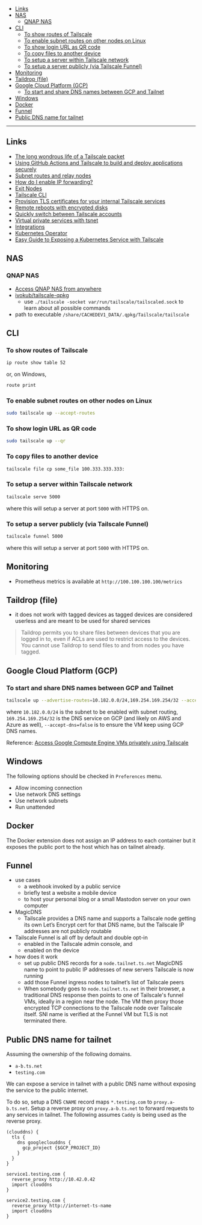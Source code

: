 - [Links](#links)
- [NAS](#nas)
  * [QNAP NAS](#qnap-nas)
- [CLI](#cli)
  * [To show routes of Tailscale](#to-show-routes-of-tailscale)
  * [To enable subnet routes on other nodes on Linux](#to-enable-subnet-routes-on-other-nodes-on-linux)
  * [To show login URL as QR code](#to-show-login-url-as-qr-code)
  * [To copy files to another device](#to-copy-files-to-another-device)
  * [To setup a server within Tailscale network](#to-setup-a-server-within-tailscale-network)
  * [To setup a server publicly (via Tailscale Funnel)](#to-setup-a-server-publicly-via-tailscale-funnel)
- [Monitoring](#monitoring)
- [Taildrop (file)](#taildrop-file)
- [Google Cloud Platform (GCP)](#google-cloud-platform-gcp)
  * [To start and share DNS names between GCP and Tailnet](#to-start-and-share-dns-names-between-gcp-and-tailnet)
- [Windows](#windows)
- [Docker](#docker)
- [Funnel](#funnel)
- [Public DNS name for tailnet](#public-dns-name-for-tailnet)
____

## Links

- [The long wondrous life of a Tailscale packet](https://tailscale.com/blog/2021-05-life-of-a-packet/)
- [Using GitHub Actions and Tailscale to build and deploy applications
  securely](https://tailscale.com/blog/2021-05-github-actions-and-tailscale/?utm_source=Tailscale+Newsletter&utm_campaign=37cbc3fd5e-EMAIL_CAMPAIGN_2020_10_06_12_18_COPY_01&utm_medium=email&utm_term=0_0b42c45af3-37cbc3fd5e-434266695)
- [Subnet routes and relay nodes](https://tailscale.com/kb/1019/subnets/)
- [How do I enable IP
  forwarding?](https://tailscale.com/kb/1104/enable-ip-forwarding/)
- [Exit Nodes](https://tailscale.com/kb/1103/exit-nodes/)
- [Tailscale CLI](https://tailscale.com/kb/1080/cli/)
- [Provision TLS certificates for your internal Tailscale
  services](https://tailscale.com/blog/tls-certs/)
- [Remote reboots with encrypted
  disks](https://tavianator.com/2022/remote_reboots.html)
- [Quickly switch between Tailscale
  accounts](https://tailscale.com/blog/fast-user-switching/)
- [Virtual private services with
  tsnet](https://tailscale.com/blog/tsnet-virtual-private-services/)
- [Integrations](https://tailscale.com/integrations/)
- [Kubernetes Operator](https://tailscale.com/kb/1236/kubernetes-operator)
- [Easy Guide to Exposing a Kubernetes Service with
  Tailscale](https://www.youtube.com/watch?v=INdZOBnUBl4)

## NAS

### QNAP NAS

- [Access QNAP NAS from anywhere](https://tailscale.com/kb/1273/qnap/#supported-qnap-hardware)
- [ivokub/tailscale-qpkg](https://github.com/ivokub/tailscale-qpkg/blob/master/Makefile)
  - use `./tailscale -socket var/run/tailscale/tailscaled.sock` to learn about
    all possible commands
- path to executable `/share/CACHEDEV1_DATA/.qpkg/Tailscale/tailscale`

## CLI

### To show routes of Tailscale

```sh
ip route show table 52
```

or, on Windows,

```cmd
route print
```

### To enable subnet routes on other nodes on Linux

```sh
sudo tailscale up --accept-routes
```

### To show login URL as QR code

```sh
sudo tailscale up --qr
```

### To copy files to another device

```sh
tailscale file cp some_file 100.333.333.333:
```

### To setup a server within Tailscale network

```sh
tailscale serve 5000
```

where this will setup a server at port `5000` with HTTPS on.

### To setup a server publicly (via Tailscale Funnel)

```sh
tailscale funnel 5000
```

where this will setup a server at port `5000` with HTTPS on.

## Monitoring

- Prometheus metrics is available at `http://100.100.100.100/metrics`

## Taildrop (file)

- it does not work with tagged devices as tagged devices are considered userless
  and are meant to be used for shared services

> Taildrop permits you to share files between devices that you are logged in to,
> even if ACLs are used to restrict access to the devices. You cannot use
> Taildrop to send files to and from nodes you have tagged.

## Google Cloud Platform (GCP)

### To start and share DNS names between GCP and Tailnet

```sh
tailscale up --advertise-routes=10.182.0.0/24,169.254.169.254/32 --accept-dns=false
```

where `10.182.0.0/24` is the subnet to be enabled with subnet routing,
`169.254.169.254/32` is the DNS service on GCP (and likely on AWS and Azure as
well), `--accept-dns=false` is to ensure the VM keep using GCP DNS names.

Reference: [Access Google Compute Engine VMs privately using Tailscale
](https://tailscale.com/kb/1147/cloud-gce/)

## Windows

The following options should be checked in `Preferences` menu.

- Allow incoming connection
- Use network DNS settings
- Use network subnets
- Run unattended

## Docker

The Docker extension does not assign an IP address to each container but it
exposes the public port to the host which has on tailnet already.

## Funnel

- use cases
  * a webhook invoked by a public service
  * briefly test a website a mobile device
  * to host your personal blog or a small Mastodon server on your own computer
- MagicDNS
  * Tailscale provides a DNS name and supports a Tailscale node getting its
    own Let’s Encrypt cert for that DNS name, but the Tailscale IP addresses
    are not publicly routable
- Tailscale Funnel is all off by default and double opt-in
  * enabled in the Tailscale admin console, and
  * enabled on the device
- how does it work
  * set up public DNS records for a `node.tailnet.ts.net` MagicDNS name to
    point to public IP addresses of new servers Tailscale is now running
  * add those Funnel ingress nodes to tailnet’s list of Tailscale peers
  * When somebody goes to `node.tailnet.ts.net` in their browser, a traditional
    DNS response then points to one of Tailscale's funnel VMs, ideally in
    a region near the node. The VM then proxy those encrypted TCP connections to
    the Tailscale node over Tailscale itself. SNI name is verified at the Funnel
    VM but TLS is not terminated there.

## Public DNS name for tailnet

Assuming the ownership of the following domains.

- `a-b.ts.net`
- `testing.com`

We can expose a service in tailnet with a public DNS name without exposing the
service to the public internet.

To do so, setup a DNS `CNAME` record maps `*.testing.com` to
`proxy.a-b.ts.net`. Setup a reverse proxy on `proxy.a-b.ts.net` to forward
requests to any services in tailnet. The following assumes `Caddy` is being used
as the reverse proxy.

```caddyfile
(clouddns) {
  tls {
    dns googleclouddns {
      gcp_project {$GCP_PROJECT_ID}
    }
  }
}

service1.testing.com {
  reverse_proxy http://10.42.0.42
  import clouddns
}

service2.testing.com {
  reverse_proxy http://internet-ts-name
  import clouddns
}
```
